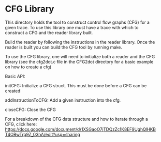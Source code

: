 # CFG Library

This directory holds the tool to construct control flow graphs (CFG) for a given trace. To use this library one must have a trace with which to construct a CFG and the reader library built.

Build the reader by following the instructions in the reader library. Once the reader is built you can build the CFG tool by running make.

To use the CFG library, one will need to initialize both a reader and the CFG library (see the cfg2dot.c file in the CFG2dot directory for a basic example on how to create a cfg)

Basic API:

initCFG: Initialize a CFG struct. This must be done before a CFG can be created

addInstructionToCFG: Add a given instruction into the cfg.

closeCFG: Close the CFG

For a breakdown of the CFG data structure and how to iterate through a CFG, click here:
https://docs.google.com/document/d/1XSGaoO7jTDQzZc1K8EF9UghQlHKBT4OBwTrg9Z_03hA/edit?usp=sharing
